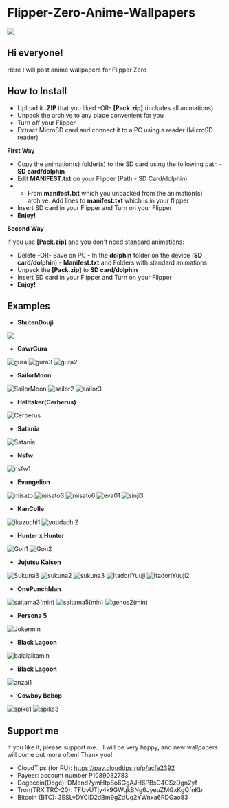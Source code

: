 # Flipper-Zero-Anime-Wallpapers
![](https://user-images.githubusercontent.com/119735719/214123095-6c29ac03-f6ce-4772-b2a0-790ac7516503.png)

## Hi everyone!

Here I will post anime wallpapers for Flipper Zero

## How to Install

- Upload it **.ZIP** that you liked -OR- **[Pack.zip]** (includes all animations)
- Unpack the archive to any place convenient for you
- Turn off your Flipper
- Extract MicroSD card and connect it to a PC using a reader (MicroSD reader)

**First Way**

- Copy the animation(s) folder(s) to the SD card using the following path - **SD card/dolphin**
- Edit **MANIFEST.txt** on your Flipper (Path - SD Card/dolphin)
- - From **manifest.txt** which you unpacked from the animation(s) archive. Add lines to **manifest.txt** which is in your flipper
- Insert SD card in your Flipper and Turn on your Flipper 
- **Enjoy!**

**Second Way**

If you use **[Pack.zip]** and you don't need standard animations:
- Delete -OR- Save on PC - In the **dolphin** folder on the device (**SD card/dolphin**) - **Manifest.txt** and Folders with standard animations
- Unpack the **[Pack.zip]** to **SD card/dolphin**
- Insert SD card in your Flipper and Turn on your Flipper 
- **Enjoy!**

## Examples
- **ShutenDouji**

![](https://user-images.githubusercontent.com/119735719/214123355-2c3ccdaa-fe2f-4cc8-9057-029b2269aa36.gif)

- **GawrGura**

![gura](https://user-images.githubusercontent.com/119735719/214264258-e7ee3ba3-b2ba-431a-942c-5653aae7576a.gif)
![gura3](https://user-images.githubusercontent.com/119735719/214285665-495e8729-52df-4361-b090-00388d37e065.gif)
![gura2](https://user-images.githubusercontent.com/119735719/214322211-5332b3bb-54bc-44c5-b3d9-91f0785e6fcf.gif)

- **SailorMoon**

![SailorMoon](https://user-images.githubusercontent.com/119735719/214305893-a995bd73-5ed4-4d19-84e3-c751e539b78c.gif)
![sailor2](https://user-images.githubusercontent.com/119735719/214687675-de1d00b2-7702-4d6f-8e5c-62b07f828717.gif)
![sailor3](https://user-images.githubusercontent.com/119735719/214687702-0cd69d98-d622-48dd-a077-a75a11c72fce.gif)

- **Helltaker(Cerberus)**

![Cerberus](https://user-images.githubusercontent.com/119735719/214322527-52bce987-9f6d-4ea3-8128-f24f94bb5510.gif)

- **Satania**

![Satania](https://user-images.githubusercontent.com/119735719/214322909-f4dd0a99-bc1f-4c71-af47-842bfd344692.gif)

- **Nsfw**

![nsfw1](https://user-images.githubusercontent.com/119735719/214323184-cf4f08f4-dfa5-4678-8cf5-0800f138bb16.gif)

- **Evangelion**

![misato](https://user-images.githubusercontent.com/119735719/214627910-143ea92f-f2c8-410a-99d8-0beae225e480.gif)
![misato3](https://user-images.githubusercontent.com/119735719/215039476-dc48e692-9c2c-41f8-a2ca-586091e48d0b.gif)
![misato6](https://user-images.githubusercontent.com/119735719/215039608-fdbd7f58-1ea3-4720-8dac-52df2c356bfb.gif)
![eva01](https://user-images.githubusercontent.com/119735719/215039793-2c7747eb-1307-46f4-b9a4-a4d0e7af6bcc.gif)
![sinji3](https://user-images.githubusercontent.com/119735719/215207486-1e277d51-7f6d-4429-b20b-682277537b23.gif)


- **KanColle**
 
![ikazuchi1](https://user-images.githubusercontent.com/119735719/214628229-28eb861e-4762-4a93-858a-6c5bde9ababc.gif)
![yuudachi2](https://user-images.githubusercontent.com/119735719/214628281-38066224-f300-4404-800d-369239c3b2cb.gif)

- **Hunter x Hunter**

![Gon1](https://user-images.githubusercontent.com/119735719/214687882-d4dce65c-2584-4f75-b19c-4ad3ef5795ff.gif)
![Gon2](https://user-images.githubusercontent.com/119735719/214687888-b68ea911-2ca2-4685-b40c-be525a3606d2.gif)

- **Jujutsu Kaisen**

![Sukunа3](https://user-images.githubusercontent.com/119735719/214688145-f7d3efdf-5ed5-4abc-bc68-f4a9062b1a2a.gif)
![sukuna2](https://user-images.githubusercontent.com/119735719/215040008-3a541f18-5d2c-426d-8af1-77dd2acf9c5d.gif)
![sukuna3](https://user-images.githubusercontent.com/119735719/215040099-c544c491-2c3d-4717-bc50-ff64672c7ecd.gif)
![İtadoriYuuji](https://user-images.githubusercontent.com/119735719/215256610-91f0f5da-e2f6-4487-a018-1be690649193.gif)
![İtadoriYuuji2](https://user-images.githubusercontent.com/119735719/215256613-6d87caab-6c0e-4409-b293-9f2a154b9951.gif)

- **OnePunchMan**

![saitama3(min)](https://user-images.githubusercontent.com/119735719/215257141-ded2f227-913f-4b15-a58b-645da82527ce.gif)
![saitama5(min)](https://user-images.githubusercontent.com/119735719/215257143-ac2640dd-c038-4850-98ec-3c26bad0a457.gif)
![genos2(min)](https://user-images.githubusercontent.com/119735719/215257261-0ab498ae-8b81-4dfb-a2d4-610ea64dbe47.gif)

- **Persona 5**

![Jokermin](https://user-images.githubusercontent.com/119735719/215256881-4117dc06-8405-4119-9c08-e09c6e3e9294.gif)

- **Black Lagoon**

![balalaikamin](https://user-images.githubusercontent.com/119735719/215256829-9c4d5e64-2d57-46f6-9450-7e8dbf8a4c97.gif)

- **Black Lagoon**

![anzai1](https://user-images.githubusercontent.com/119735719/215257231-b3ebe48f-6ca9-4add-9bb1-908480a22d6d.gif)

- **Cowboy Bebop**

![spike1](https://user-images.githubusercontent.com/119735719/215256778-c8ad4c7b-310c-4b7f-97d6-1628e68bfb53.gif)
![spike3](https://user-images.githubusercontent.com/119735719/215256783-087ed179-dd0f-4271-87c3-f8e08077b86d.gif)

## Support me
If you like it, please support me... I will be very happy, and new wallpapers will come out more often! Thank you!
- CloudTips (for RU): https://pay.cloudtips.ru/p/acfe2392
- Payeer: account number P1089032783
- Dogecoin(Doge): DMend7ymHtp8o6GgAJH6PBsC4CSzDgn2yf
- Tron(TRX TRC-20): TFUvUTjy4k9GWqkBNg6JyeuZMGxKgQfnKb
- Bitcoin (BTC): 3ESLvDYCiD2dBm9gZdUq2YWnxa6RDGao83
